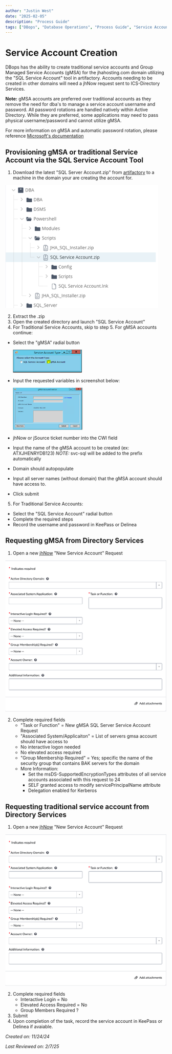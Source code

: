 ```yaml
---
author: "Justin West"
date: "2025-02-05"
description: "Process Guide"
tags: ["DBops", "Database Operations", "Process Guide", "Service Account", "svc", "gMSA"]
---
```


# Service Account Creation
DBops has the ability to create traditional service accounts and Group Managed Service Accounts (gMSA) for the jhahosting.com domain utilizing the "SQL Service Account" tool in artifactory.  Accounts needing to be created in other domains will need a jhNow request sent to ICS-Directory Services.  

**Note:** gMSA accounts are preferred over traditional accounts as they remove the need for dba's to manage a service account username and password.  All password rotations are handled natively within Active Directory.  While they are preferred, some applications may need to pass physical username/password and cannot utilize gMSA.

For more information on gMSA and automatic password rotation, please reference [Microsoft's documentation](https://learn.microsoft.com/en-us/windows-server/identity/ad-ds/manage/group-managed-service-accounts/group-managed-service-accounts/group-managed-service-accounts-overview)

## Provisioning gMSA or traditional Service Account via the SQL Service Account Tool

1. Download the latest "SQL Server Account.zip" from [artifactory](https://jackhenry.jfrog.io/ui/repos/tree/General/DBA/Powershell/Scripts) to a machine in the domain your are creating the account for.

![Artifactory Screenshot](image.png)

2. Extract the .zip
3. Open the created directory and launch "SQL Service Account"
4. For Traditional Service Accounts, skip to step 5.  For gMSA accounts continue:
- Select the "gMSA" radial button

    ![gMSA Radial Button](image-1.png)

- Input the requested variables in screenshot below:

    ![gMSA Required Fields](image-2.png)

- jhNow or jSource ticket number into the CWI field
- Input the name of the gMSA account to be created (ex: ATXJHENRYDB123) *NOTE:* svc-sql will be added to the prefix automatically
- Domain should autopopulate
- Input all server names (without domain) that the gMSA account should have access to.
- Click submit
5. For Traditional Service Accounts:
- Select the "SQL Service Account" radial button
- Complete the required steps
- Record the username and password in KeePass or Delinea


## Requesting gMSA from Directory Services
1. Open a new [jhNow](https://jhnow.service-now.com/esc) "New Service Account" Request

![jhNow Service Request](image-3.png)

2. Complete required fields
    - "Task or Function" = New gMSA SQL Server Service Account Request
    - "Associated System/Applicaiton" = List of servers gmsa account should have access to
    - No interactive logon needed
    - No elevated access required
    - "Group Membership Required" = Yes; specific the name of the security group that contains BAK servers for the domain
    - More Information:
        - Set the msDS-SupportedEncryptionTypes attributes of all service accounts associated with this request to 24
        - SELF granted access to modify servicePrincipalName attribute 
        - Delegation enabled for Kerberos


## Requesting traditional service account from Directory Services
1. Open a new [jhNow](https://jhnow.service-now.com/esc) "New Service Account" Request

![jhNow Service Request](image-3.png)

2. Complete required fields
    - Interactive Login = No
    - Elevated Access Required = No
    - Group Members Required ?
3. Submit
4. Upon completion of the task, record the service account in KeePass or Delinea if avaiable.


*Created on: 11/24/24*

*Last Reviewed on: 2/7/25*